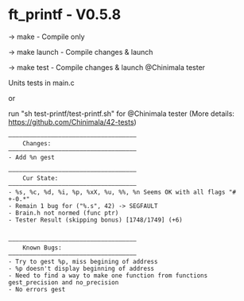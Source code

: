 # ft_printf - V0.5.8

-> make - Compile only

-> make launch - Compile changes & launch

-> make test - Compile changes & launch @Chinimala tester

Units tests in main.c 

or 

run "sh test-printf/test-printf.sh" for @Chinimala tester
(More details: https://github.com/Chinimala/42-tests)


    ————————————————————————————————————
    	Changes:
    ————————————————————————————————————
	- Add %n gest

    ————————————————————————————————————
		Cur State:
	————————————————————————————————————
    - %s, %c, %d, %i, %p, %xX, %u, %%, %n Seems OK with all flags "# +-0.*"
	- Remain 1 bug for ("%.s", 42) -> SEGFAULT
	- Brain.h not normed (func ptr)
	- Tester Result (skipping bonus) [1748/1749] (+6)


	————————————————————————————————————
    	Known Bugs:
	————————————————————————————————————
    - Try to gest %p, miss begining of address
    - %p doesn't display beginning of address
    - Need to find a way to make one function from functions gest_precision and no_precision
    - No errors gest
